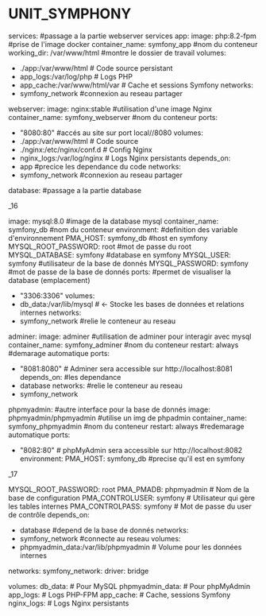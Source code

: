 # UNIT_SYMPHONY

services:  #passage a la partie webserver services
app:
image: php:8.2-fpm      #prise de l'image docker
container_name: symfony_app #nom du conteneur 
working_dir: /var/www/html #montre le dossier de travail
volumes:
- ./app:/var/www/html # Code source persistant
- app_logs:/var/log/php # Logs PHP
- app_cache:/var/www/html/var # Cache et sessions Symfony
networks:
- symfony_network #connexion au reseau partager 

webserver:
image: nginx:stable   #utilisation d'une image Nginx
container_name: symfony_webserver #nom du conteneur
ports:
- "8080:80" #accés au site sur port local//8080
volumes:
- ./app:/var/www/html # Code source
- ./nginx:/etc/nginx/conf.d # Config Nginx
- nginx_logs:/var/log/nginx # Logs Nginx persistants
depends_on:
- app #precice les dependance du code 
networks:
- symfony_network #connexion au reseau partager 

database:     #passage a la partie database

_16

image: mysql:8.0   #image de la database mysql
container_name: symfony_db #nom du conteneur
environment:       #definition des variable d'environnement 
PMA_HOST: symfony_db  #host en symfony 
MYSQL_ROOT_PASSWORD: root #mot de passe du root 
MYSQL_DATABASE: symfony #database en symfony
MYSQL_USER: symfony #utilisateur de la base de donnés 
MYSQL_PASSWORD: symfony #mot de passe de la base de donnés 
ports: #permet de visualiser la database (emplacement)
- "3306:3306"
volumes:
- db_data:/var/lib/mysql # ← Stocke les bases de données et relations internes
networks:
- symfony_network #relie le conteneur au reseau 

adminer:
image: adminer #utilisation de adminer pour interagir avec mysql
container_name: symfony_adminer #nom du conteneur 
restart: always #demarage automatique 
ports:
- "8081:8080" # Adminer sera accessible sur http://localhost:8081
depends_on: #les dependance 
- database
networks: #relie le conteneur au reseau 
- symfony_network

phpmyadmin:  #autre interface pour la base de donnés 
image: phpmyadmin/phpmyadmin #utilise un img de phpadmin
container_name: symfony_phpmyadmin #nom du conteneur 
restart: always #redemarage automatique
ports:
- "8082:80" # phpMyAdmin sera accessible sur http://localhost:8082
environment:
PMA_HOST: symfony_db  #precise qu'il est en symfony

_17

MYSQL_ROOT_PASSWORD: root
PMA_PMADB: phpmyadmin # Nom de la base de configuration
PMA_CONTROLUSER: symfony # Utilisateur qui gère les tables internes
PMA_CONTROLPASS: symfony # Mot de passe du user de contrôle
depends_on:
- database #depend  de la base de donnés 
networks:
- symfony_network #connecte au reseau 
volumes:
- phpmyadmin_data:/var/lib/phpmyadmin # Volume pour les données internes

networks:
symfony_network:
driver: bridge 

volumes:
db_data: # Pour MySQL
phpmyadmin_data: # Pour phpMyAdmin
app_logs: # Logs PHP-FPM
app_cache: # Cache, sessions Symfony
nginx_logs: # Logs Nginx persistants

